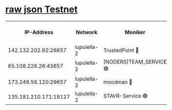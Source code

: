 [raw json Testnet](https://rpc-check.jaclalt.stavr.tech/jaclalt/rpc-jaclalt-result.json)
=

<table><tr><th>IP-Address</th><th>Network</th><th>Moniker</th><th>Latest Block Height</th><th>Earliest Block Height</th><th>Catching Up</th><th>Tx Index</th><th>Voting Power</th><th>Scan Time</th></tr><tr><td>142.132.202.92:26857</td><td>lupulella-2</td><td>TrustedPoint 🔴</td><td>7197129</td><td>6282001</td><td>False</td><td>off</td><td>400065</td><td>2024-03-20T19:15:12.942543197UTC</td></tr><tr><td>65.108.226.26:43657</td><td>lupulella-2</td><td>[NODERS]TEAM_SERVICE 🟢</td><td>7197129</td><td>6282001</td><td>False</td><td>on</td><td>0</td><td>2024-03-20T19:15:13.295477519UTC</td></tr><tr><td>173.249.56.120:29657</td><td>lupulella-2</td><td>moodman 🔴</td><td>7197129</td><td>7097129</td><td>False</td><td>off</td><td>1075134</td><td>2024-03-20T19:15:12.722123696UTC</td></tr><tr><td>135.181.210.171:19127</td><td>lupulella-2</td><td>STAVR-Service 🟢</td><td>7197127</td><td>7195001</td><td>False</td><td>on</td><td>0</td><td>2024-03-20T19:15:04.113384929UTC</td></tr></table>
